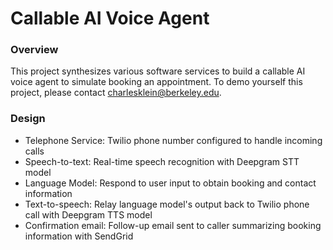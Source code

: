 # Callable AI Voice Agent
### Overview
This project synthesizes various software services to build a callable AI voice agent to simulate booking an appointment. To demo yourself this project, please contact charlesklein@berkeley.edu.
### Design
* Telephone Service: Twilio phone number configured to handle incoming calls
* Speech-to-text: Real-time speech recognition with Deepgram STT model
* Language Model: Respond to user input to obtain booking and contact information
* Text-to-speech: Relay language model's output back to Twilio phone call with Deepgram TTS model
* Confirmation email: Follow-up email sent to caller summarizing booking information with SendGrid

